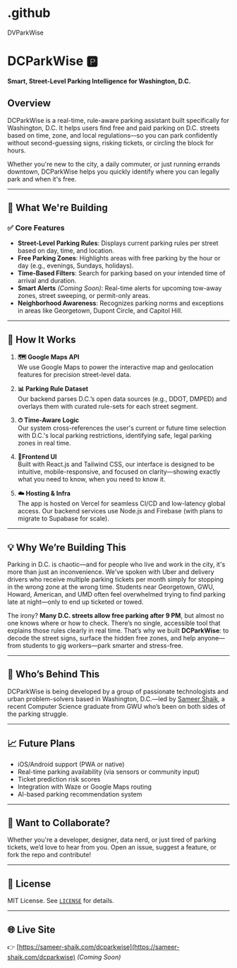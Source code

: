# .github
DVParkWise
# DCParkWise 🅿️  
**Smart, Street-Level Parking Intelligence for Washington, D.C.**

## Overview
DCParkWise is a real-time, rule-aware parking assistant built specifically for Washington, D.C. It helps users find free and paid parking on D.C. streets based on time, zone, and local regulations—so you can park confidently without second-guessing signs, risking tickets, or circling the block for hours.

Whether you're new to the city, a daily commuter, or just running errands downtown, DCParkWise helps you quickly identify where you can legally park and when it's free.

---

## 🚀 What We're Building

### ✅ Core Features
- **Street-Level Parking Rules**: Displays current parking rules per street based on day, time, and location.
- **Free Parking Zones**: Highlights areas with free parking by the hour or day (e.g., evenings, Sundays, holidays).
- **Time-Based Filters**: Search for parking based on your intended time of arrival and duration.
- **Smart Alerts** *(Coming Soon)*: Real-time alerts for upcoming tow-away zones, street sweeping, or permit-only areas.
- **Neighborhood Awareness**: Recognizes parking norms and exceptions in areas like Georgetown, Dupont Circle, and Capitol Hill.

---

## 🧠 How It Works

1. **🗺 Google Maps API**  
   We use Google Maps to power the interactive map and geolocation features for precision street-level data.

2. **📊 Parking Rule Dataset**  
   Our backend parses D.C.’s open data sources (e.g., DDOT, DMPED) and overlays them with curated rule-sets for each street segment.

3. **⏱ Time-Aware Logic**  
   Our system cross-references the user's current or future time selection with D.C.'s local parking restrictions, identifying safe, legal parking zones in real time.

4. **📍Frontend UI**  
   Built with React.js and Tailwind CSS, our interface is designed to be intuitive, mobile-responsive, and focused on clarity—showing exactly what you need to know, when you need to know it.

5. **☁️ Hosting & Infra**  
   The app is hosted on Vercel for seamless CI/CD and low-latency global access. Our backend services use Node.js and Firebase (with plans to migrate to Supabase for scale).

---

## 💡 Why We’re Building This

Parking in D.C. is chaotic—and for people who live and work in the city, it's more than just an inconvenience. We've spoken with Uber and delivery drivers who receive multiple parking tickets per month simply for stopping in the wrong zone at the wrong time. Students near Georgetown, GWU, Howard, American, and UMD often feel overwhelmed trying to find parking late at night—only to end up ticketed or towed.

The irony? **Many D.C. streets allow free parking after 9 PM**, but almost no one knows where or how to check. There’s no single, accessible tool that explains those rules clearly in real time. That’s why we built **DCParkWise**: to decode the street signs, surface the hidden free zones, and help anyone—from students to gig workers—park smarter and stress-free.

---

## 👥 Who’s Behind This
DCParkWise is being developed by a group of passionate technologists and urban problem-solvers based in Washington, D.C.—led by [Sameer Shaik](https://www.sameer-shaik.com), a recent Computer Science graduate from GWU who’s been on both sides of the parking struggle.

---

## 📈 Future Plans
- iOS/Android support (PWA or native)
- Real-time parking availability (via sensors or community input)
- Ticket prediction risk scores
- Integration with Waze or Google Maps routing
- AI-based parking recommendation system

---

## 🤝 Want to Collaborate?
Whether you're a developer, designer, data nerd, or just tired of parking tickets, we’d love to hear from you. Open an issue, suggest a feature, or fork the repo and contribute!

---

## 📄 License
MIT License. See [`LICENSE`](./LICENSE) for details.

---

## 🌐 Live Site
👉 [https://sameer-shaik.com/dcparkwise](https://sameer-shaik.com/dcparkwise) *(Coming Soon)*
